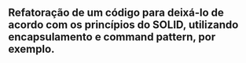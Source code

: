 ## Refatoração de um código para deixá-lo de acordo com os princípios do SOLID, utilizando encapsulamento e command pattern, por exemplo.
